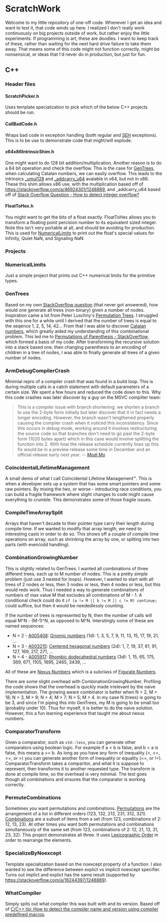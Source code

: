 # ScratchWork

Welcome to my little repository of one-off code. Whenever I get an idea and want to test it, that code winds up here. I realized I don't really work continuously on big projects outside of work, but rather enjoy the little experiments. If programming is art, these are doodles. I want to keep track of these, rather than waiting for the next hard drive failure to take them away. That means some of this code might not function correctly, might be nonsensical, or ideas that I'd never do in production, but just for fun.

## C++

### Header files

#### ScratchPicker.h

Uses template specialization to pick which of the below C++ projects should be run.

#### CallBadCode.h

Wraps bad code in exception handling (both regular and [SEH](https://en.wikipedia.org/wiki/Microsoft-specific_exception_handling_mechanisms) exceptions). This is to be use to demonstrate code that might/will explode.

#### x64x86IntrinsicShim.h

One might want to do 128 bit addition/multiplication. Another reason is to do a 64 bit operation and check the overflow. This is the case for [GenTrees](#gentrees), when calculating Catalan numbers, we can easily overflow. This leads to the intrinsics [\_umul128](https://msdn.microsoft.com/en-us/library/3dayytw9.aspx) and [\_addcarry_u64](https://software.intel.com/en-us/node/523867) avaiable in x64, but not in x86. These this shim allows x86 use, with the multiplication based off of https://stackoverflow.com/a/46924301/1248889, and \_addcarry_u64 based off of [Stack Overflow Question - How to detect integer overflow?](https://stackoverflow.com/questions/199333/how-to-detect-integer-overflow)

#### FloatToHex.h

You might want to get the bits of a float exactly. FloatToHex allows you to transform a floating point percision number to its equivalent sized integer. Note this isn't very portable at all, and should be avoiding for production. This is used for [NumericalLimits](numericallimits) to print out the float's special values for Infinity, Quiet NaN, and Signaling NaN.

### Projects

### NumericalLimits

Just a simple project that prints out C++ numerical limits for the primitive types.

### GenTrees

Based on my own [StackOverflow question](https://stackoverflow.com/q/50261225/1248889) (that never got answered), how would one generate all trees (non-binary) given a number of nodes. Inspiration came a lot from  Peter Luschny's [Permutation Trees](http://www.luschny.de/math/factorial/combi/PermutationTrees.html). I struggled with this one for a while until I derived that the number of trees is equal to the seqence 1, 2, 5, 14, 42... From that I was able to discover [Catalan numbers](https://en.wikipedia.org/wiki/Catalan_number), which greatly aided my understanding of this combinational problem. This led me to [Permutations of Parenthesis - StackOverflow](https://stackoverflow.com/a/3172190/1248889), which formed a basis of my code. After transforming the recursive solution into a stack based one, then changing parenthesis to an encoding of children in a tree of nodes, I was able to finally generate all trees of a given number of nodes.

### ArmDebugCompilerCrash

Minimial repro of a compiler crash that was found in a build loop. This is during multiple calls in a catch statement with default parameters of a certain size. We spent a few hours and reduced the code down to this. Why this code crashes was later discover by a guy on the MSVC compilter team:

> This is a compiler issue with branch shortening: we shorten a branch to use the 2-byte form initially but later discover that it in fact needs a longer encoding. However, the branch wasn't lengthened properly causing the compiler crash when it noticed this inconsistency.
> Since this occurs in debug mode, working around it involves restructuring the source code so that branches don't need to go past the 2-byte form (1020 bytes apart) which in this case would involve splitting the function into 2. With how the release schedule currently lines up this fix would be in a preview release some time in December and an official release early next year.
-- <cite>[Modi Mo](https://developercommunity.visualstudio.com/solutions/291627/view.html)</cite>

### CoincidentalLifetimeManagement

A small demo of what I call Coincidental Lifetime Management&trade;. This is when a developer sets up a system that has some smart pointers and some raw pointers. By mixing the two, or worse - introducing race conditions, you can build a fragile framework where slight changes to code might cause everything to crumble. This demonstrates some of those fragile issues.

### CompileTimeArraySplit

Arrays that haven't decade to their pointer type carry their length during compile time. If we wanted to modify that array length, we need to interesting casts in order to do so. This shows off a couple of compile time operations on array, such as shrinking the array by one, or spliting into two parts (with even/odd handling).

### CombinationGrowingNumber

This is slightly related to GenTrees. I wanted all combinations of three different trees, each up to M number of nodes. This is a pretty simple problem (just use 3 nested for loops). However, I wanted to start with all trees of 2 nodes or less, then 3 nodes or less, then 4 nodes or less, but this would redo work. Thus I needed a way to generate combinations of numbers of max value M that excludes all combinations of M - 1. A conditional check could do it `if (a != M || b != M || c != M) continue;` could suffice, but then it would be neededlessly counting.

If the number of trees is represented by N, then the number of calls will equal M^N - (M-1)^N, as opposed to M^N. Interstingly some of these are named sequences:

* N = 2 - [A005408](https://oeis.org/A005408): [Gnomic numbers](http://mathworld.wolfram.com/GnomonicNumber.html) (1d): 1, 3, 5, 7, 9, 11, 13, 15, 17, 19, 21, ...
* N = 3 - [A003215](https://oeis.org/A003215): [Centered hexagonal numbers](http://mathworld.wolfram.com/HexNumber.html) (2d): 1, 7, 19, 37, 61, 91, 127, 169, 217, 271, ...
* N = 4 - [A005917](https://oeis.org/A005917): [Rhombic dodecahedral numbers](http://mathworld.wolfram.com/RhombicDodecahedralNumber.html) (3d): 1, 15, 65, 175, 369, 671, 1105, 1695, 2465, 3439, ...

All of these are [Nexus Numbers](http://mathworld.wolfram.com/NexusNumber.html) which is a subclass of [Figurate Numbers](http://mathworld.wolfram.com/FigurateNumber.html).

There are some slight overhead with CombinationGrowingNumber. Profiling the code shows that the overhead is quickly made irrelevant by the naive implementation. The growing aware combinator is better when N = 2, M > 18; N = 3, M > 9; N = 4; M > 7; N = 5; M > 4. In my case N (trees) is going to be 3, and since I'm piping this into GenTrees, my M is going to be small too (probably under 10). Thus for myself, it is better to do the naive solution. However, this a fun learning experience that taught me about nexus numbers.

### ComparatorTransform

Given a comparator, such as `std::less`, you can generate other comparators using boolean logic. For example if a &lt; b is false, and b &lt; a is false, this means a == b. As long as you have any form of inequality (&lt;, &lt;=, &gt;=, or &gt;) you can generate another form of inequality or equality (==, or !=). ComparatorTransform takes a comparitor, and what it is suppose to represent, then transforms it to another requested type. The transform is done at compile time, so the overhead is very minimal. The test goes though all combinations and ensures that the comparator is working correctly.

### PermuteCombinations

Sometimes you want permutations and combinations. [Permutations](https://en.wikipedia.org/wiki/Permutation) are the arrangement of a list in different orders (123, 132, 213, 231, 312, 321). [Combinations](https://en.wikipedia.org/wiki/Combination) are a subset of items from a set (from 123, combinations of 2: 12, 13, 23). At other times you want both permutations and combinations simultaneously of the same set (from 123, combinations of 2: 12, 21, 13, 31, 23, 32). This project demonstrates all three. It uses [Lexicographic Order](https://en.wikipedia.org/wiki/Permutation#Generation_in_lexicographic_order) in order to rearrange the elements.

### SpecializeByNoexcept

Template specialization based on the noexcept property of a function. I also wanted to see the difference between explict vs implicit noexcept specifier. Turns out implict and explict has the same result (supported by https://stackoverflow.com/a/16244397/1248889).

### WhatCompiler

Simply spits out what compiler this was built with and its version. Based off of [C/C++ tip: How to detect the compiler name and version using compiler predefined macros](http://nadeausoftware.com/articles/2012/10/c_c_tip_how_detect_compiler_name_and_version_using_compiler_predefined_macros).
